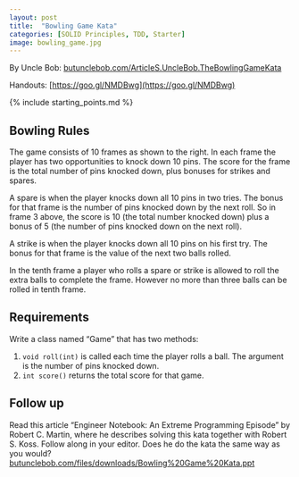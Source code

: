 ```yaml
---
layout: post
title:  "Bowling Game Kata"
categories: [SOLID Principles, TDD, Starter]
image: bowling_game.jpg
---
```


By Uncle Bob: [butunclebob.com/ArticleS.UncleBob.TheBowlingGameKata](http://butunclebob.com/ArticleS.UncleBob.TheBowlingGameKata)

Handouts: [https://goo.gl/NMDBwg](https://goo.gl/NMDBwg)

{% include starting_points.md %}

## Bowling Rules
The game consists of 10 frames as shown to the right. In each frame the player has two opportunities to knock down 10 pins. The score for the frame is the total number of pins knocked down, plus bonuses for strikes and spares.

A spare is when the player knocks down all 10 pins in two tries. The bonus for that frame is the number of pins knocked down by the next roll. So in frame 3 above, the score is 10 (the total number knocked down) plus a bonus of 5 (the number of pins knocked down on the next roll).

A strike is when the player knocks down all 10 pins on his first try. The bonus for that frame is the value of the next two balls rolled.

In the tenth frame a player who rolls a spare or strike is allowed to roll the extra balls to complete the frame. However no more than three balls can be rolled in tenth frame.

## Requirements
Write a class named “Game” that has two methods:
1.  `void roll(int)` is called each time the player rolls a ball.  The argument is the number of pins knocked down.
2.  `int score()` returns the total score for that game.

## Follow up
Read this article “Engineer Notebook: An Extreme Programming Episode” by Robert C. Martin, where he describes solving this kata together with Robert S. Koss. Follow along in your editor. Does he do the kata the same way as you would?
[butunclebob.com/files/downloads/Bowling%20Game%20Kata.ppt](http://butunclebob.com/files/downloads/Bowling%20Game%20Kata.ppt)
